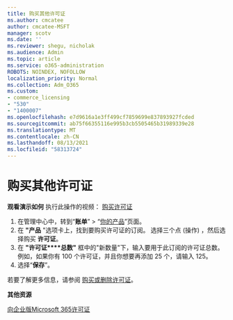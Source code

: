 ```yaml
---
title: 购买其他许可证
ms.author: cmcatee
author: cmcatee-MSFT
manager: scotv
ms.date: ''
ms.reviewer: shegu, nicholak
ms.audience: Admin
ms.topic: article
ms.service: o365-administration
ROBOTS: NOINDEX, NOFOLLOW
localization_priority: Normal
ms.collection: Adm_O365
ms.custom:
- commerce_licensing
- "530"
- "1400007"
ms.openlocfilehash: e7d9616a1e3ff499cf7859699e837893927fcded
ms.sourcegitcommit: ab75f66355116e995b3cb5505465b31989339e28
ms.translationtype: MT
ms.contentlocale: zh-CN
ms.lasthandoff: 08/13/2021
ms.locfileid: "58313724"
---
```

# <a name="buy-additional-licenses"></a>购买其他许可证

**观看演示如何** 执行此操作的视频： [购买许可证](https://go.microsoft.com/fwlink/p/?linkid=2154857)

1. 在管理中心中，转到“**账单**” > “[你的产品](https://go.microsoft.com/fwlink/p/?linkid=842054)”页面。
2. 在 **"产品** "选项卡上，找到要购买许可证的订阅。 选择三个点 (操作) ，然后选择购买 **许可证**。
3. 在 **"许可证****总数"** 框中的"新数量"下，输入要用于此订阅的许可证总数。 例如，如果你有 100 个许可证，并且你想要再添加 25 个，请输入 125。
4. 选择“**保存**”。

若要了解更多信息，请参阅 [购买或删除许可证](https://docs.microsoft.com/microsoft-365/commerce/licenses/buy-licenses)。

**其他资源**

[向企业版Microsoft 365许可证](https://docs.microsoft.com/microsoft-365/admin/manage/assign-licenses-to-users)